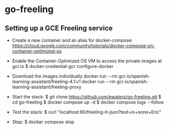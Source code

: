 # go-freeling

## Setting up a GCE Freeling service

* Create a new container and an alias for docker-compose:
  https://cloud.google.com/community/tutorials/docker-compose-on-container-optimized-os

* Enable the Container-Optimized OS VM to access the private images at gcr.io
  $ docker-credential-gcr configure-docker

* Download the images individually
  docker run --rm gcr.io/spanish-learning-assistant/freeling-4.1:v1
  docker run --rm gcr.io/spanish-learning-assistant/freeling-proxy

* Start the stack:
  $ git clone https://github.com/ewaters/go-freeling.git
  $ cd go-freeling
  $ docker compose up -d
  $ docker compose logs --follow

* Test the stack:
  $ curl "localhost:80/freeling-it-json?text=io+sono+Eric"

* Stop:
  $ docker compose stop
